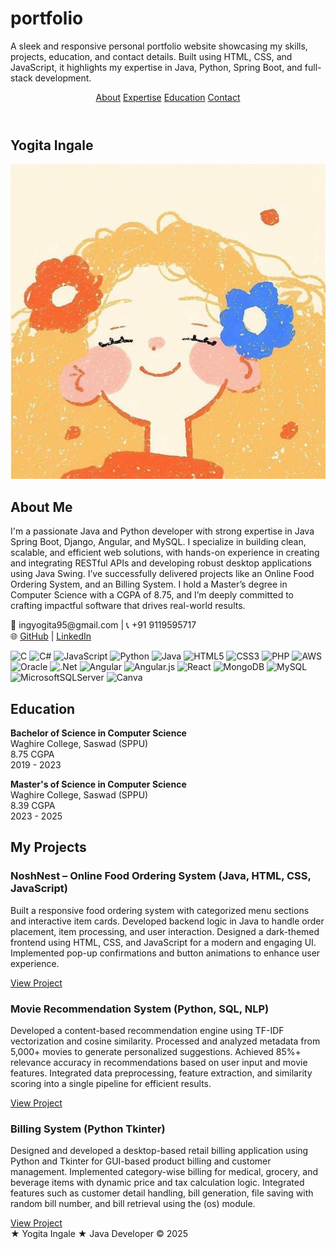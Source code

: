 # portfolio
A sleek and responsive personal portfolio website showcasing my skills, projects, education, and contact details. Built using HTML, CSS, and JavaScript, it highlights my expertise in Java, Python, Spring Boot, and full-stack development.

<html lang="en">
<head>
  <meta charset="UTF-8">
  <meta name="viewport" content="width=device-width, initial-scale=1.0">
  <title>Yogita Ingale - Portfolio & Resume 2025</title>
  <link rel="stylesheet" href="styleYG.css">
  <script src="scriptYG.js"></script>
</head>
<body>

  <header>
    <nav>
      <a href="#about">About</a>
      <a href="#expertise">Expertise</a>
      <a href="#education">Education</a>
      <a href="#contact">Contact</a>
    </nav>
  </header>

  <section id="about">
    <h1>Yogita Ingale</h1>
    <img src="download (48).jpg" alt="Profile photo" class="profile-photo">
    <h2>About Me</h2>
    <p>
      I'm a passionate Java and Python developer with strong expertise in Java Spring Boot, Django, Angular, and MySQL. I specialize in building clean, scalable, and efficient web solutions, with hands-on experience in creating and integrating RESTful APIs and developing robust desktop applications using Java Swing. I’ve successfully delivered projects like an Online Food Ordering System, and an Billing System. I hold a Master’s degree in Computer Science with a CGPA of 8.75, and I’m deeply committed to crafting impactful software that drives real-world results.
    </p>
    <p>
        📧 ingyogita95@gmail.com |   📞 +91 9119595717 <br>
        🌐 
        <a href="https://github.com/yogitaingale" target="_blank" class="link-button">GitHub</a> |
        <a href="https://linkedin.com/in/yogitaingale" target="_blank" class="link-button">LinkedIn</a>
      </p>
      
  </section>

  <section id="expertise">
    

   ![C](https://img.shields.io/badge/c-%2300599C.svg?style=for-the-badge&logo=c&logoColor=white) ![C#](https://img.shields.io/badge/c%23-%23239120.svg?style=for-the-badge&logo=csharp&logoColor=white) ![JavaScript](https://img.shields.io/badge/javascript-%23323330.svg?style=for-the-badge&logo=javascript&logoColor=%23F7DF1E) ![Python](https://img.shields.io/badge/python-3670A0?style=for-the-badge&logo=python&logoColor=ffdd54) ![Java](https://img.shields.io/badge/java-%23ED8B00.svg?style=for-the-badge&logo=openjdk&logoColor=white) ![HTML5](https://img.shields.io/badge/html5-%23E34F26.svg?style=for-the-badge&logo=html5&logoColor=white) ![CSS3](https://img.shields.io/badge/css3-%231572B6.svg?style=for-the-badge&logo=css3&logoColor=white) ![PHP](https://img.shields.io/badge/php-%23777BB4.svg?style=for-the-badge&logo=php&logoColor=white) ![AWS](https://img.shields.io/badge/AWS-%23FF9900.svg?style=for-the-badge&logo=amazon-aws&logoColor=white) ![Oracle](https://img.shields.io/badge/Oracle-F80000?style=for-the-badge&logo=oracle&logoColor=white) ![.Net](https://img.shields.io/badge/.NET-5C2D91?style=for-the-badge&logo=.net&logoColor=white) ![Angular](https://img.shields.io/badge/angular-%23DD0031.svg?style=for-the-badge&logo=angular&logoColor=white) ![Angular.js](https://img.shields.io/badge/angular.js-%23E23237.svg?style=for-the-badge&logo=angularjs&logoColor=white) ![React](https://img.shields.io/badge/react-%2320232a.svg?style=for-the-badge&logo=react&logoColor=%2361DAFB) ![MongoDB](https://img.shields.io/badge/MongoDB-%234ea94b.svg?style=for-the-badge&logo=mongodb&logoColor=white) ![MySQL](https://img.shields.io/badge/mysql-4479A1.svg?style=for-the-badge&logo=mysql&logoColor=white) ![MicrosoftSQLServer](https://img.shields.io/badge/Microsoft%20SQL%20Server-CC2927?style=for-the-badge&logo=microsoft%20sql%20server&logoColor=white) ![Canva](https://img.shields.io/badge/Canva-%2300C4CC.svg?style=for-the-badge&logo=Canva&logoColor=white)
  </section>

  <section id="education">
    <h2>Education</h2>
    <p><strong>Bachelor of Science in Computer Science</strong><br>
    Waghire College, Saswad (SPPU)<br>
    8.75 CGPA<br>
    2019 - 2023</p>
    <p><strong>Master's of Science in Computer Science</strong><br>
        Waghire College, Saswad (SPPU)<br>
        8.39 CGPA<br>
        2023 - 2025
    </p>
   
  </section>

  <section id="projects">
  <h2>My Projects</h2>

  <div class="project">
    <h3>NoshNest – Online Food Ordering System (Java, HTML, CSS, JavaScript)</h3>
    <p>Built a responsive food ordering system with categorized menu sections and interactive item cards.
      Developed backend logic in Java to handle order placement, item processing, and user interaction.
      Designed a dark-themed frontend using HTML, CSS, and JavaScript for a modern and engaging UI.
      Implemented pop-up confirmations and button animations to enhance user experience.</p>
    <a href="https://github.com/your-username/foodfrenzy" target="_blank" class="link-button">View Project</a>
  </div>

  <div class="project">
    <h3>Movie Recommendation System (Python, SQL, NLP)</h3>
    <p>Developed a content-based recommendation engine using TF-IDF vectorization and cosine similarity.
      Processed and analyzed metadata from 5,000+ movies to generate personalized suggestions.
      Achieved 85%+ relevance accuracy in recommendations based on user input and movie features.
      Integrated data preprocessing, feature extraction, and similarity scoring into a single pipeline for efficient results.</p>
    <a href="https://github.com/your-username/movie-recommendation" target="_blank" class="link-button">View Project</a>
  </div>

  <div class="project">
    <h3>Billing System (Python Tkinter)</h3>
    <p>Designed and developed a desktop-based retail billing application using Python and Tkinter for GUI-based product billing and customer management.
    	Implemented category-wise billing for medical, grocery, and beverage items with dynamic price and tax calculation logic.
      Integrated features such as customer detail handling, bill generation, file saving with random bill number, and bill retrieval using the (os) module.
</p>
    <a href="https://github.com/your-username/electricity-billing" target="_blank" class="link-button">View Project</a>
  </div>

</section>
  <footer>
    ★ Yogita Ingale ★ Java Developer &copy; 2025
  </footer>

  
</body>
</html>
